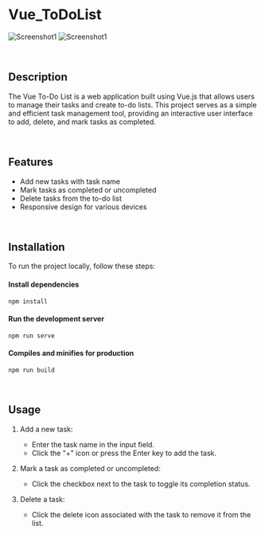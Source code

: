 # Vue_ToDoList

![Screenshot1](Screenshot1.jpg)
![Screenshot1](https://github.com/jingwen-00/Vue_ToDoList/assets/Screenshot1.jpg?raw=true)

<br/>

## Description

The Vue To-Do List is a web application built using Vue.js that allows users to manage their tasks and create to-do lists. This project serves as a simple and efficient task management tool, providing an interactive user interface to add, delete, and mark tasks as completed.

<br/>

## Features

- Add new tasks with task name
- Mark tasks as completed or uncompleted
- Delete tasks from the to-do list
- Responsive design for various devices

<br/>

## Installation

To run the project locally, follow these steps:

#### Install dependencies

```
npm install
```

#### Run the development server

```
npm run serve
```

#### Compiles and minifies for production

```
npm run build
```

<br/>

## Usage

1. Add a new task:

   - Enter the task name in the input field.
   - Click the "+" icon or press the Enter key to add the task.

2. Mark a task as completed or uncompleted:

   - Click the checkbox next to the task to toggle its completion status.

3. Delete a task:
   - Click the delete icon associated with the task to remove it from the list.
